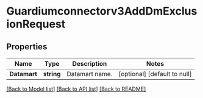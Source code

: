 # Guardiumconnectorv3AddDmExclusionRequest

## Properties
Name | Type | Description | Notes
------------ | ------------- | ------------- | -------------
**Datamart** | **string** | Datamart name. | [optional] [default to null]

[[Back to Model list]](../README.md#documentation-for-models) [[Back to API list]](../README.md#documentation-for-api-endpoints) [[Back to README]](../README.md)

